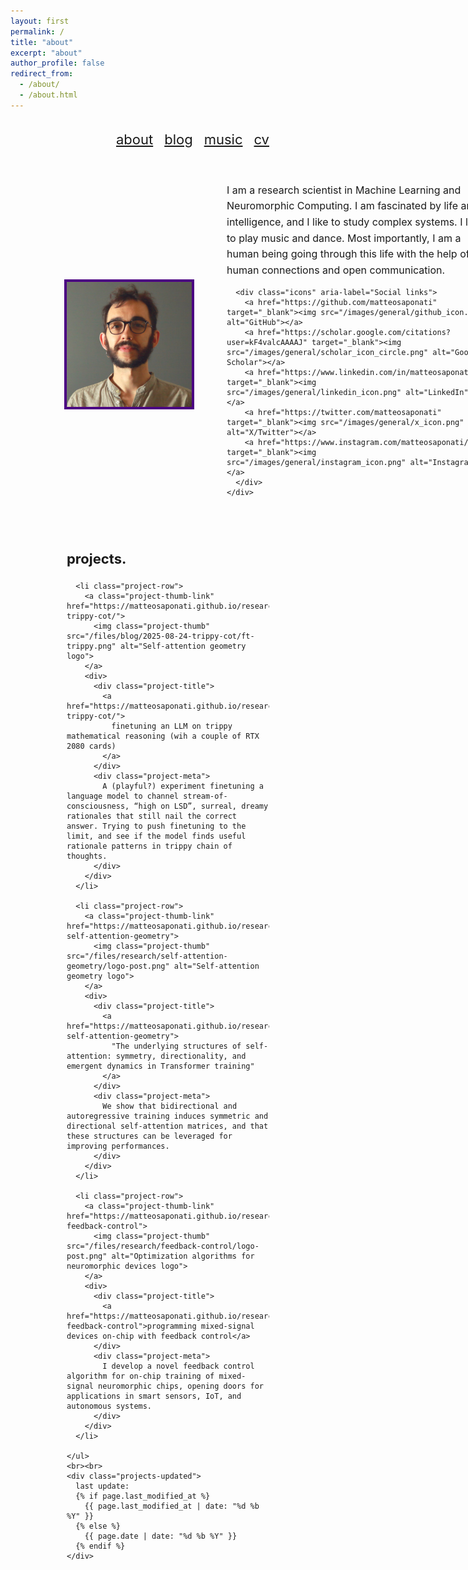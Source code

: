 ```yaml
---
layout: first
permalink: /
title: "about"
excerpt: "about"
author_profile: false
redirect_from: 
  - /about/
  - /about.html
---
```


<style>
  :root{
    /* Quick knobs */
    --portrait-size: 200px;            /* desktop/tablet size */
    --portrait-size-mobile: 200px;     /* mobile image size */
    --project-thumb-size: 80px;        /* project icon size */
    --text-size: 16px;                 /* standard body text size (was 18px) */
  }

  /* ===== centered container & header ===== */
  .container { max-width: 1000px; margin: 0 auto; padding: 0 90px; }
  .page-header { padding-top: 18px; }
  .topbar { display: flex; justify-content: flex-end; }
  .link-list { list-style: none; display: flex; gap: 18px; margin: 0; padding: 0; }

  /* ===== two-column about block ===== */
  .about-grid{
    display: grid;
    grid-template-columns: var(--portrait-size) minmax(420px, 1fr);
    column-gap: 56px;
    align-items: stretch;
    margin-top: 36px;
  }
  .image-col{ align-self: stretch; display: flex; justify-content: center; align-items: center; }
  .portrait{
    width: 100%;
    height: auto;
    object-fit: cover;
    border: 4px solid #4B0082;
    display: block;
    max-width: var(--portrait-size);
  }
  .text-col{ max-width: 640px; }
  .about-text{ font-size: var(--text-size); line-height: 1.6; }
  .icons{ margin-top: 16px; }
  .icons a{ margin-right: 8px; display: inline-block; }
  .icons img{ width: 1.5em; height: 1.5em; }

  /* ===== News ===== */
  .news-wrap{ margin: 36px 0 32px; }
  .news-wrap h2{ margin: 0 0 10px 0; font-size: 22px; }
  .news-wrap ul,
  .news-wrap li{ font-size: var(--text-size); }
  .news-wrap ul{ list-style: none; padding: 0; margin: 0; }
  .news-wrap li{ margin: 10px 0; }
  .news-wrap .date{ font-weight: bold; white-space: nowrap; margin-right: 8px; }

  /* ===== Projects ===== */
  .projects-wrap{ margin: 24px 0 70px; }
  .projects-wrap h2{ margin: 0 0 8px 0; font-size: 22px; }

  .projects-list{
    list-style: none;
    padding: 0;
    margin: 0;
    display: grid;
    row-gap: 12px;
  }

  .project-row{
    display: grid;
    grid-template-columns: var(--project-thumb-size) 1fr;
    column-gap: 12px;
    align-items: start;
    padding: 8px 4px;
    border-radius: 10px;
  }

  /* clickable image, no underline/border */
  .project-thumb-link{ text-decoration: none; display: inline-block; }
  .project-thumb{
    width: var(--project-thumb-size);
    height: auto;
    object-fit: cover;
    border: none;
    display: block; /* prevent descender gap */
  }

  /* title link without underline */
  .project-title{ font-weight: 700; margin: 0 0 2px 0; }
  .project-title a{ text-decoration: none; }
  .project-title a:hover{ text-decoration: none; }

  .project-meta,
  .project-venue,
  .project-links{ font-size: var(--text-size); }
  .project-meta{ opacity: .95; margin: 0 0 2px 0; }
  .project-venue{ font-style: italic; margin: 0 0 6px 0; }
  .project-links a{}
  .project-links a + a::before{ content: " | "; margin: 0 6px; }

  /* Last-updated line */
  .projects-updated{
    margin-top: 18px;
    font-size: var(--text-size);
    opacity: .8;
  }

  /* ===== Mobile ===== */
  @media (max-width: 760px){
    .container{ padding: 0 16px; }
    .about-grid{
      grid-template-columns: 1fr;
      row-gap: 18px;
      margin-top: 16px;
    }
    .image-col{ justify-content: center; }
    .portrait{
      width: var(--portrait-size-mobile);
      max-width: var(--portrait-size-mobile);
    }
  }
</style>

<header class="page-header">
  <div class="container topbar">
    <!-- menu, same styling -->
    <nav style="font-size: 22px; margin-top: 1px;">
      <ul class="link-list">
        <li><a href="https://matteosaponati.github.io/">about</a></li>
        <li><a href="https://matteosaponati.github.io/year-archive/">blog</a></li>
        <li><a href="https://matteosaponati.github.io/music">music</a></li>
        <li><a href="/files/cv.pdf">cv</a></li>
      </ul>
    </nav>
  </div>
</header>

<main class="container">
  <!-- About -->
  <section class="about-grid">
    <aside class="image-col">
      <img class="portrait" src="/images/about/me_ini-2.png" alt="Portrait of Matteo Saponati">
    </aside>
    <div class="text-col">
      <div class="about-text">
        I am a research scientist in Machine Learning and Neuromorphic Computing. I am fascinated by life and intelligence, and I like to study complex systems. I love to play music and dance.
        Most importantly, I am a human being going through this life with the help of human connections and open communication.
      </div>

      <div class="icons" aria-label="Social links">
        <a href="https://github.com/matteosaponati" target="_blank"><img src="/images/general/github_icon.png" alt="GitHub"></a>
        <a href="https://scholar.google.com/citations?user=kF4valcAAAAJ" target="_blank"><img src="/images/general/scholar_icon_circle.png" alt="Google Scholar"></a>
        <a href="https://www.linkedin.com/in/matteosaponati/" target="_blank"><img src="/images/general/linkedin_icon.png" alt="LinkedIn"></a>
        <a href="https://twitter.com/matteosaponati" target="_blank"><img src="/images/general/x_icon.png" alt="X/Twitter"></a>
        <a href="https://www.instagram.com/matteosaponati/" target="_blank"><img src="/images/general/instagram_icon.png" alt="Instagram"></a>
      </div>
    </div>
  </section>

  <!-- Projects -->
  <br><br>
  <section class="projects-wrap">
    <h2>projects.</h2>
    <ul class="projects-list">

      <li class="project-row">
        <a class="project-thumb-link" href="https://matteosaponati.github.io/research-trippy-cot/">
          <img class="project-thumb" src="/files/blog/2025-08-24-trippy-cot/ft-trippy.png" alt="Self-attention geometry logo">
        </a>
        <div>
          <div class="project-title">
            <a href="https://matteosaponati.github.io/research-trippy-cot/">
              finetuning an LLM on trippy mathematical reasoning (wih a couple of RTX 2080 cards)
            </a>
          </div>
          <div class="project-meta">
            A (playful?) experiment finetuning a language model to channel stream-of-consciousness, “high on LSD”, surreal, dreamy rationales that still nail the correct answer. Trying to push finetuning to the limit, and see if the model finds useful rationale patterns in trippy chain of thoughts.
          </div>
        </div>
      </li>

      <li class="project-row">
        <a class="project-thumb-link" href="https://matteosaponati.github.io/research-self-attention-geometry">
          <img class="project-thumb" src="/files/research/self-attention-geometry/logo-post.png" alt="Self-attention geometry logo">
        </a>
        <div>
          <div class="project-title">
            <a href="https://matteosaponati.github.io/research-self-attention-geometry">
              "The underlying structures of self-attention: symmetry, directionality, and emergent dynamics in Transformer training"
            </a>
          </div>
          <div class="project-meta">
            We show that bidirectional and autoregressive training induces symmetric and directional self-attention matrices, and that these structures can be leveraged for improving performances.
          </div>
        </div>
      </li>

      <li class="project-row">
        <a class="project-thumb-link" href="https://matteosaponati.github.io/research-feedback-control">
          <img class="project-thumb" src="/files/research/feedback-control/logo-post.png" alt="Optimization algorithms for neuromorphic devices logo">
        </a>
        <div>
          <div class="project-title">
            <a href="https://matteosaponati.github.io/research-feedback-control">programming mixed-signal devices on-chip with feedback control</a>
          </div>
          <div class="project-meta">
            I develop a novel feedback control algorithm for on-chip training of mixed-signal neuromorphic chips, opening doors for applications in smart sensors, IoT, and autonomous systems.
          </div>
        </div>
      </li>

    </ul>
    <br><br>
    <div class="projects-updated">
      last update:
      {% if page.last_modified_at %}
        {{ page.last_modified_at | date: "%d %b %Y" }}
      {% else %}
        {{ page.date | date: "%d %b %Y" }}
      {% endif %}
    </div>
  </section>
</main>
